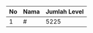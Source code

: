 | No | Nama            | Jumlah Level |
|----|-----------------|--------------|
| 1  | #    |    5225        |
